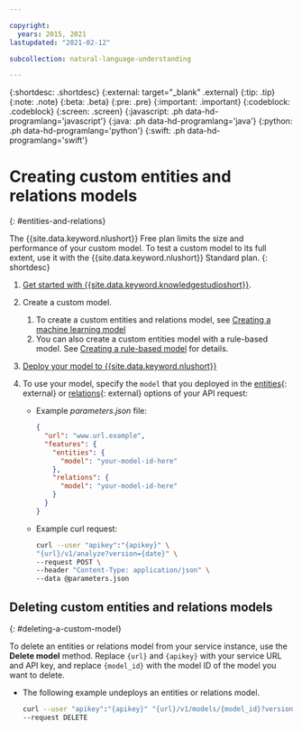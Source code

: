 ```yaml
---

copyright:
  years: 2015, 2021
lastupdated: "2021-02-12"

subcollection: natural-language-understanding

---
```


{:shortdesc: .shortdesc}
{:external: target="_blank" .external}
{:tip: .tip}
{:note: .note}
{:beta: .beta}
{:pre: .pre}
{:important: .important}
{:codeblock: .codeblock}
{:screen: .screen}
{:javascript: .ph data-hd-programlang='javascript'}
{:java: .ph data-hd-programlang='java'}
{:python: .ph data-hd-programlang='python'}
{:swift: .ph data-hd-programlang='swift'}

# Creating custom entities and relations models
{: #entities-and-relations}

The {{site.data.keyword.nlushort}} Free plan limits the size and performance of your custom model. To test a custom model to its full extent, use it with the {{site.data.keyword.nlushort}} Standard plan.
{: shortdesc}

1. [Get started with {{site.data.keyword.knowledgestudioshort}}](/docs/watson-knowledge-studio?topic=watson-knowledge-studio-wks_tutintro#wks_tutintro).
1. Create a custom model.
    1. To create a custom entities and relations model, see [Creating a machine learning model](/docs/watson-knowledge-studio?topic=watson-knowledge-studio-wks_tutml_intro)
    1. You can also create a custom entities model with a rule-based model. See [Creating a rule-based model](/docs/watson-knowledge-studio?topic=watson-knowledge-studio-wks_tutrule_intro) for details.
1. [Deploy your model to {{site.data.keyword.nlushort}}](/docs/watson-knowledge-studio?topic=watson-knowledge-studio-publish-ml#wks_manlu)
1. To use your model, specify the `model` that you deployed in the [entities](https://{DomainName}/apidocs/natural-language-understanding#entities){: external} or [relations](https://{DomainName}/apidocs/natural-language-understanding#relations){: external} options of your API request:

    - Example *parameters.json* file:

        ```json
        {
          "url": "www.url.example",
          "features": {
            "entities": {
              "model": "your-model-id-here"
            },
            "relations": {
              "model": "your-model-id-here"
            }
          }
        }
        ```

    - Example curl request:

        ```bash
        curl --user "apikey":"{apikey}" \
        "{url}/v1/analyze?version={date}" \
        --request POST \
        --header "Content-Type: application/json" \
        --data @parameters.json
        ```

## Deleting custom entities and relations models
{: #deleting-a-custom-model}

To delete an entities or relations model from your service instance, use the **Delete model** method. Replace `{url}` and `{apikey}` with your service URL and API key, and replace `{model_id}` with the model ID of the model you want to delete.

- The following example undeploys an entities or relations model.

  ```bash
  curl --user "apikey":"{apikey}" "{url}/v1/models/{model_id}?version={date}"
  --request DELETE
  ```
